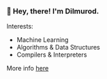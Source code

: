 ### 👋 Hey, there! I'm Dilmurod.

Interests:
- Machine Learning
- Algorithms & Data Structures
- Compilers & Interpreters

More info [here](https://giant-undershirt-goat.cyclic.app/)
